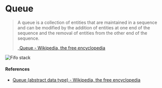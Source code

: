 # Queue

> A queue is a collection of entities that are maintained in a sequence and can
> be modified by the addition of entities at one end of the sequence and the
> removal of entities from the other end of the sequence.
>
> _[Queue - Wikipedia, the free encyclopedia](https://en.wikipedia.org/wiki/Queue_(abstract_data_type))

![Fifo stack](https://upload.wikimedia.org/wikipedia/commons/5/52/Data_Queue.svg)

#### References

- [Queue (abstract data type) - Wikipedia, the free encyclopedia](https://en.wikipedia.org/wiki/Queue_(abstract_data_type))
